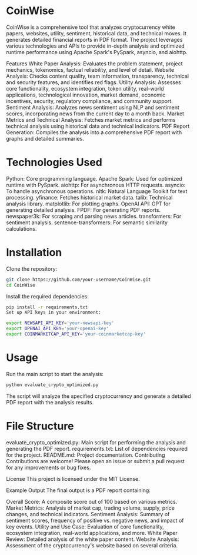 # CoinWise

CoinWise is a comprehensive tool that analyzes cryptocurrency white papers, websites, utility, sentiment, historical data, and technical moves. It generates detailed financial reports in PDF format. The project leverages various technologies and APIs to provide in-depth analysis and optimized runtime performance using Apache Spark's PySpark, asyncio, and aiohttp.

Features
White Paper Analysis: Evaluates the problem statement, project mechanics, tokenomics, factual reliability, and level of detail.
Website Analysis: Checks content quality, team information, transparency, technical and security features, and identifies red flags.
Utility Analysis: Assesses core functionality, ecosystem integration, token utility, real-world applications, technological innovation, market demand, economic incentives, security, regulatory compliance, and community support.
Sentiment Analysis: Analyzes news sentiment using NLP and sentiment scores, incorporating news from the current day to a month back.
Market Metrics and Technical Analysis: Fetches market metrics and performs technical analysis using historical data and technical indicators.
PDF Report Generation: Compiles the analysis into a comprehensive PDF report with graphs and detailed summaries.

# Technologies Used
Python: Core programming language.
Apache Spark: Used for optimized runtime with PySpark.
aiohttp: For asynchronous HTTP requests.
asyncio: To handle asynchronous operations.
nltk: Natural Language Toolkit for text processing.
yfinance: Fetches historical market data.
talib: Technical analysis library.
matplotlib: For plotting graphs.
OpenAI API: GPT for generating detailed analysis.
FPDF: For generating PDF reports.
newspaper3k: For scraping and parsing news articles.
transformers: For sentiment analysis.
sentence-transformers: For semantic similarity calculations.

# Installation

Clone the repository:
```bash
git clone https://github.com/your-username/CoinWise.git
cd CoinWise
```

Install the required dependencies:
```bash
pip install -r requirements.txt
Set up API keys in your environment:
```

```bash
export NEWSAPI_API_KEY='your-newsapi-key'
export OPENAI_API_KEY='your-openai-key'
export COINMARKETCAP_API_KEY='your-coinmarketcap-key'
```

# Usage
Run the main script to start the analysis:

```bash
python evaluate_crypto_optimized.py
```

The script will analyze the specified cryptocurrency and generate a detailed PDF report with the analysis results.

# File Structure
evaluate_crypto_optimized.py: Main script for performing the analysis and generating the PDF report.
requirements.txt: List of dependencies required for the project.
README.md: Project documentation.
Contributing
Contributions are welcome! Please open an issue or submit a pull request for any improvements or bug fixes.

License
This project is licensed under the MIT License.

Example Output
The final output is a PDF report containing:

Overall Score: A composite score out of 100 based on various metrics.
Market Metrics: Analysis of market cap, trading volume, supply, price changes, and technical indicators.
Sentiment Analysis: Summary of sentiment scores, frequency of positive vs. negative news, and impact of key events.
Utility and Use Case: Evaluation of core functionality, ecosystem integration, real-world applications, and more.
White Paper Review: Detailed analysis of the white paper content.
Website Analysis: Assessment of the cryptocurrency's website based on several criteria.
